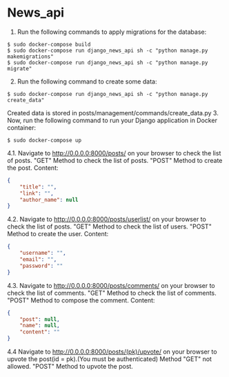 # News_api
1. Run the following commands to apply migrations for the database:
```console
$ sudo docker-compose build
$ sudo docker-compose run django_news_api sh -c "python manage.py makemigrations"
$ sudo docker-compose run django_news_api sh -c "python manage.py migrate"
```
2. Run the following command to create some data:
```console
$ sudo docker-compose run django_news_api sh -c "python manage.py create_data"
```
Created data is stored in posts/management/commands/create_data.py
3. Now, run the following command to run your Django application in Docker container:
```console
$ sudo docker-compose up
```
4.1. Navigate to http://0.0.0.0:8000/posts/ on your browser to check the list of posts. 
"GET" Method to check the list of posts.
"POST" Method to create the post. Content:
```json
{
    "title": "",
    "link": "",
    "author_name": null
}
```
4.2. Navigate to http://0.0.0.0:8000/posts/userlist/ on your browser to check the list of posts.
"GET" Method to check the list of users.
"POST" Method to create the user. Content:
```json
{
    "username": "",
    "email": "",
    "password": ""
}
```
4.3. Navigate to http://0.0.0.0:8000/posts/comments/ on your browser to check the list of comments.
"GET" Method to check the list of comments.
"POST" Method to compose the comment. Content:
```json
{
    "post": null,
    "name": null,
    "content": ""
}
```
4.4 Navigate to http://0.0.0.0:8000/posts/(pk)/upvote/ on your browser to upvote the post(id = pk).(You must be authenticated)
Method "GET" not allowed.
"POST" Method to upvote the post.






